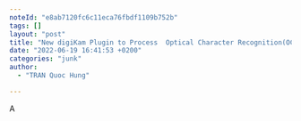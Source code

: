 ```yaml
---
noteId: "e8ab7120fc6c11eca76fbdf1109b752b"
tags: []
layout: "post"
title: "New digiKam Plugin to Process  Optical Character Recognition(OCR)"
date: "2022-06-19 16:41:53 +0200"
categories: "junk"
author:
  - "TRAN Quoc Hung"

---
```


A